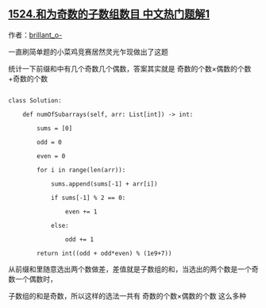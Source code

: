 ## [1524.和为奇数的子数组数目 中文热门题解1](https://leetcode.cn/problems/number-of-sub-arrays-with-odd-sum/solutions/100000/python-qian-zhui-he-qi-ou-by-brillant_o-)

作者：[brillant_o-](https://leetcode.cn/u/brillant_o-)

一直刷简单题的小菜鸡竞赛居然灵光乍现做出了这题
统计一下前缀和中有几个奇数几个偶数，答案其实就是 奇数的个数×偶数的个数+奇数的个数

```
class Solution:
    def numOfSubarrays(self, arr: List[int]) -> int:
        sums = [0]
        odd = 0
        even = 0
        for i in range(len(arr)):
            sums.append(sums[-1] + arr[i])
            if sums[-1] % 2 == 0:
                even += 1
            else:
                odd += 1
        return int((odd + odd*even) % (1e9+7))
```

从前缀和里随意选出两个数做差，差值就是子数组的和，当选出的两个数是一个奇数一个偶数时，
子数组的和是奇数，所以这样的选法一共有 奇数的个数×偶数的个数 这么多种